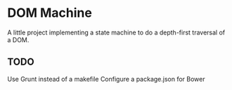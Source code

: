 DOM Machine
===========

A little project implementing a state machine to do a depth-first traversal of a DOM.

TODO
----

Use Grunt instead of a makefile
Configure a package.json for Bower